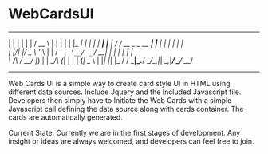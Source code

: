 WebCardsUI
==========
 _    _      _       _____               _       _   _ _____ 
| |  | |    | |     /  __ \             | |     | | | |_   _|
| |  | | ___| |__   | /  \/ __ _ _ __ __| |___  | | | | | |  
| |/\| |/ _ \ '_ \  | |    / _` | '__/ _` / __| | | | | | |  
\  /\  /  __/ |_) | | \__/\ (_| | | | (_| \__ \ | |_| |_| |_ 
 \/  \/ \___|_.__/   \____/\__,_|_|  \__,_|___/  \___/ \___/ 
 _______________________________________________________________________


Web Cards UI is a simple way to create card style UI in HTML using different data sources. Include Jquery and 
the Included Javascript file. Developers then simply have to Initiate the Web Cards with a simple Javascript call 
defining the data source along with cards container. The cards are automatically generated.


Current State: 
Currently we are in the first stages of development. Any insight or ideas are always welcomed, and developers can feel
free to join. 


